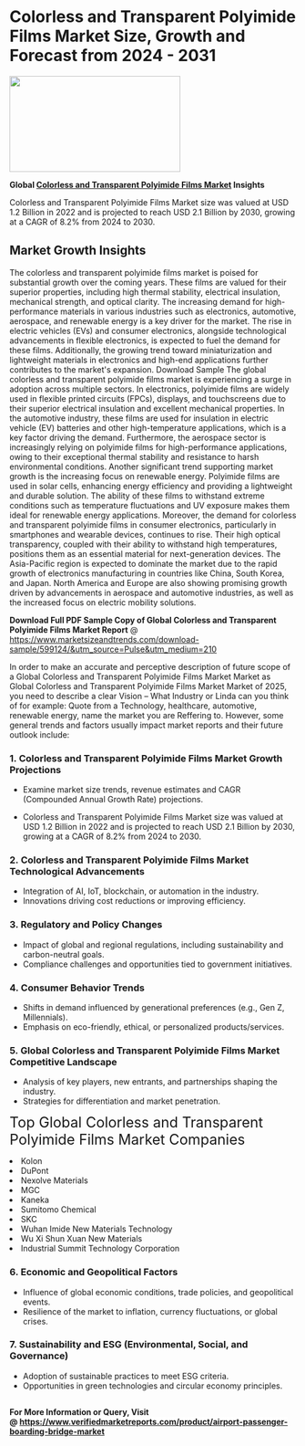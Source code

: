 <H1>Colorless and Transparent Polyimide Films Market Size, Growth and Forecast from 2024 - 2031</H1><img class="aligncenter size-medium wp-image-584254" src="https://thirdeyenews.in/wp-content/uploads/2024/09/Global-Market-Research-300x168.jpeg" alt="" width="300" height="168" /><p><strong>Global&nbsp;<a href="https://www.marketsizeandtrends.com/download-sample/599124/&amp;utm_source=Pulse&amp;utm_medium=210">Colorless and Transparent Polyimide Films Market</a> Insights</strong></p><p>Colorless and Transparent Polyimide Films Market size was valued at USD 1.2 Billion in 2022 and is projected to reach USD 2.1 Billion by 2030, growing at a CAGR of 8.2% from 2024 to 2030.</p><p><h2>Market Growth Insights</h2> The colorless and transparent polyimide films market is poised for substantial growth over the coming years. These films are valued for their superior properties, including high thermal stability, electrical insulation, mechanical strength, and optical clarity. The increasing demand for high-performance materials in various industries such as electronics, automotive, aerospace, and renewable energy is a key driver for the market. The rise in electric vehicles (EVs) and consumer electronics, alongside technological advancements in flexible electronics, is expected to fuel the demand for these films. Additionally, the growing trend toward miniaturization and lightweight materials in electronics and high-end applications further contributes to the market's expansion. Download Sample The global colorless and transparent polyimide films market is experiencing a surge in adoption across multiple sectors. In electronics, polyimide films are widely used in flexible printed circuits (FPCs), displays, and touchscreens due to their superior electrical insulation and excellent mechanical properties. In the automotive industry, these films are used for insulation in electric vehicle (EV) batteries and other high-temperature applications, which is a key factor driving the demand. Furthermore, the aerospace sector is increasingly relying on polyimide films for high-performance applications, owing to their exceptional thermal stability and resistance to harsh environmental conditions. Another significant trend supporting market growth is the increasing focus on renewable energy. Polyimide films are used in solar cells, enhancing energy efficiency and providing a lightweight and durable solution. The ability of these films to withstand extreme conditions such as temperature fluctuations and UV exposure makes them ideal for renewable energy applications. Moreover, the demand for colorless and transparent polyimide films in consumer electronics, particularly in smartphones and wearable devices, continues to rise. Their high optical transparency, coupled with their ability to withstand high temperatures, positions them as an essential material for next-generation devices. The Asia-Pacific region is expected to dominate the market due to the rapid growth of electronics manufacturing in countries like China, South Korea, and Japan. North America and Europe are also showing promising growth driven by advancements in aerospace and automotive industries, as well as the increased focus on electric mobility solutions. </p><p><span class=""><strong>Download Full PDF Sample Copy of Global Colorless and Transparent Polyimide Films Market Report</strong> @ <a href="https://www.marketsizeandtrends.com/download-sample/599124/&amp;utm_source=Pulse&amp;utm_medium=210" target="_blank">https://www.marketsizeandtrends.com/download-sample/599124/&amp;utm_source=Pulse&amp;utm_medium=210</a></span></p><p>In order to make an accurate and perceptive description of future scope of a Global&nbsp;Colorless and Transparent Polyimide Films Market Market as Global&nbsp;Colorless and Transparent Polyimide Films Market Market of 2025, you need to describe a clear Vision &ndash; What Industry or Linda can you think of for example: Quote from a Technology, healthcare, automotive, renewable energy, name the market you are Reffering to. However, some general trends and factors usually impact market reports and their future outlook include:</p><h3>1.&nbsp;<strong>Colorless and Transparent Polyimide Films Market Growth Projections</strong></h3><ul><li>Examine market size trends, revenue estimates and CAGR (Compounded Annual Growth Rate) projections.</li><li><p>Colorless and Transparent Polyimide Films Market size was valued at USD 1.2 Billion in 2022 and is projected to reach USD 2.1 Billion by 2030, growing at a CAGR of 8.2% from 2024 to 2030.</p></li></ul><h3>2.&nbsp;<strong>Colorless and Transparent Polyimide Films Market Technological Advancements</strong></h3><ul><li>Integration of AI, IoT, blockchain, or automation in the industry.</li><li>Innovations driving cost reductions or improving efficiency.</li></ul><h3>3.&nbsp;<strong>Regulatory and Policy Changes</strong></h3><ul><li>Impact of global and regional regulations, including sustainability and carbon-neutral goals.</li><li>Compliance challenges and opportunities tied to government initiatives.</li></ul><h3>4.&nbsp;<strong>Consumer Behavior Trends</strong></h3><ul><li>Shifts in demand influenced by generational preferences (e.g., Gen Z, Millennials).</li><li>Emphasis on eco-friendly, ethical, or personalized products/services.</li></ul><h3>5.&nbsp;<strong>Global Colorless and Transparent Polyimide Films Market Competitive Landscape</strong></h3><ul><li>Analysis of key players, new entrants, and partnerships shaping the industry.</li><li>Strategies for differentiation and market penetration.</li></ul><p data-pm-slice="1 1 []"><span style="color: inherit; font-family: inherit; font-size: 25px;">Top Global Colorless and Transparent Polyimide Films Market Companies</span></p><div class="" data-test-id=""><p><li>Kolon</li><li> DuPont</li><li> Nexolve Materials</li><li> MGC</li><li> Kaneka</li><li> Sumitomo Chemical</li><li> SKC</li><li> Wuhan Imide New Materials Technology</li><li> Wu Xi Shun Xuan New Materials</li><li> Industrial Summit Technology Corporation</li></p></div><h3>6.&nbsp;<strong>Economic and Geopolitical Factors</strong></h3><ul><li>Influence of global economic conditions, trade policies, and geopolitical events.</li><li>Resilience of the market to inflation, currency fluctuations, or global crises.</li></ul><h3>7.&nbsp;<strong>Sustainability and ESG (Environmental, Social, and Governance)</strong></h3><ul><li>Adoption of sustainable practices to meet ESG criteria.</li><li>Opportunities in green technologies and circular economy principles.</li></ul><h2><strong style="font-size: 14px;">For More Information or Query, Visit @&nbsp;</strong><a style="background-color: #ffffff; font-size: 14px;" href="https://www.marketsizeandtrends.com/report/colorless-and-transparent-polyimide-films-market/" target="_blank">https://www.verifiedmarketreports.com/product/airport-passenger-boarding-bridge-market</a></h2>
